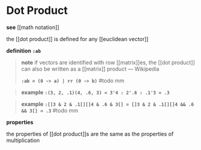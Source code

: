 # Dot Product

**see** [[math notation]]

the [[dot product]] is defined for any [[euclidean vector]]

**definition** **`:ab`**

> **note** if vectors are identified with row [[matrix]]es, the [[dot product]] can also be written as a [[matrix]] product &mdash; Wikipedia
>
> **`:ab = (0 -> a) | rr (0 -> b)`** #todo mm

> **example** **`:(3, 2, .1)(4, .6, 3) = 3'4 : 2'.6 : .1'3 = .3`**

> **example** **`:[]3 & 2 & .1[][]4 & .6 & 3[] = []3 & 2 & .1[][]4 && .6 && 3[] = .3`** #todo mm

**properties**

the properties of [[dot product]]s are the same as the properties of multiplication
